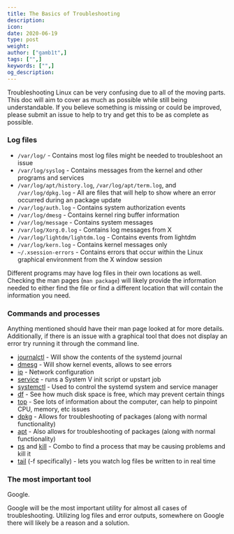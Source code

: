 ```yaml
---
title: The Basics of Troubleshooting
description:
icon:
date: 2020-06-19
type: post
weight:
author: ["gamb1t",]
tags: ["",]
keywords: ["",]
og_description:
---
```


Troubleshooting Linux can be very confusing due to all of the moving parts. This doc will aim to cover as much as possible while still being understandable. If you believe something is missing or could be improved, please submit an issue to help to try and get this to be as complete as possible.

### Log files

- `/var/log/` - Contains most log files might be needed to troubleshoot an issue
- `/var/log/syslog` - Contains messages from the kernel and other programs and services
- `/var/log/apt/history.log`, `/var/log/apt/term.log`, and `/var/log/dpkg.log` - All are files that will help to show where an error occurred during an package update
- `/var/log/auth.log` - Contains system authorization events
- `/var/log/dmesg` - Contains kernel ring buffer information
- `/var/log/message` - Contains system messages
- `/var/log/Xorg.0.log` - Contains log messages from X
- `/var/log/lightdm/lightdm.log` - Contains events from lightdm
- `/var/log/kern.log` - Contains kernel messages only
- `~/.xsession-errors` - Contains errors that occur within the Linux graphical environment from the X window session

Different programs may have log files in their own locations as well. Checking the man pages (`man package`) will likely provide the information needed to either find the file or find a different location that will contain the information you need.

### Commands and processes

Anything mentioned should have their man page looked at for more details. Additionally, if there is an issue with a graphical tool that does not display an error try running it through the command line.

- [journalctl](https://manpages.debian.org/buster/systemd/journalctl.1.en.html) - Will show the contents of the systemd journal
- [dmesg](https://manpages.debian.org/buster/util-linux/dmesg.1.en.html) - Will show kernel events, allows to see errors
- [ip](https://manpages.debian.org/buster/iproute2/ip.8.en.html) - Network configuration
- [service](https://manpages.debian.org/buster/init-system-helpers/service.8.en.html) - runs a System V init script or upstart job
- [systemctl](https://manpages.debian.org/buster/systemd/systemctl.1.en.html) - Used to control the systemd system and service manager
- [df](https://manpages.debian.org/buster/coreutils/df.1.en.html) - See how much disk space is free, which may prevent certain things
- [top](https://manpages.debian.org/buster/procps/top.1.en.html) - See lots of information about the computer, can help to pinpoint CPU, memory, etc issues
- [dpkg](https://manpages.debian.org/buster/dpkg/dpkg.1.en.html) - Allows for troubleshooting of packages (along with normal functionality)
- [apt](https://manpages.debian.org/buster/apt/apt.8.en.html) - Also allows for troubleshooting of packages (along with normal functionality)
- [ps](https://manpages.debian.org/buster/procps/ps.1.en.html) and [kill](https://manpages.debian.org/buster/procps/kill.1.en.html) - Combo to find a process that may be causing problems and kill it
- [tail](https://manpages.debian.org/buster/coreutils/tail.1.en.html) (-f specifically) - lets you watch log files be written to in real time

### The most important tool

Google.

Google will be the most important utility for almost all cases of troubleshooting. Utilizing log files and error outputs, somewhere on Google there will likely be a reason and a solution.